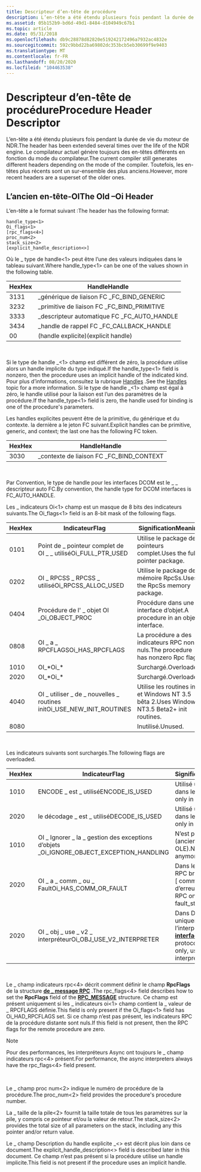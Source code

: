 ```yaml
---
title: Descripteur d’en-tête de procédure
description: L’en-tête a été étendu plusieurs fois pendant la durée de vie du moteur de NDR. Le compilateur actuel génère toujours des en-têtes différents en fonction du mode du compilateur. Toutefois, les en-têtes plus récents sont un sur-ensemble des plus anciens.
ms.assetid: 05b152b9-bd6d-49d1-8484-d104949c67b1
ms.topic: article
ms.date: 05/31/2018
ms.openlocfilehash: db9c28878d82820e519242172496a7932ac4832e
ms.sourcegitcommit: 592c9bbd22ba69802dc353bcb5eb30699f9e9403
ms.translationtype: MT
ms.contentlocale: fr-FR
ms.lasthandoff: 08/20/2020
ms.locfileid: "104463538"
---
```

# <a name="procedure-header-descriptor"></a><span data-ttu-id="d94b1-105">Descripteur d’en-tête de procédure</span><span class="sxs-lookup"><span data-stu-id="d94b1-105">Procedure Header Descriptor</span></span>

<span data-ttu-id="d94b1-106">L’en-tête a été étendu plusieurs fois pendant la durée de vie du moteur de NDR.</span><span class="sxs-lookup"><span data-stu-id="d94b1-106">The header has been extended several times over the life of the NDR engine.</span></span> <span data-ttu-id="d94b1-107">Le compilateur actuel génère toujours des en-têtes différents en fonction du mode du compilateur.</span><span class="sxs-lookup"><span data-stu-id="d94b1-107">The current compiler still generates different headers depending on the mode of the compiler.</span></span> <span data-ttu-id="d94b1-108">Toutefois, les en-têtes plus récents sont un sur-ensemble des plus anciens.</span><span class="sxs-lookup"><span data-stu-id="d94b1-108">However, more recent headers are a superset of the older ones.</span></span>

## <a name="the-old-oi-header"></a><span data-ttu-id="d94b1-109">L’ancien en-tête-OI</span><span class="sxs-lookup"><span data-stu-id="d94b1-109">The Old –Oi Header</span></span>

<span data-ttu-id="d94b1-110">L’en-tête a le format suivant :</span><span class="sxs-lookup"><span data-stu-id="d94b1-110">The header has the following format:</span></span>

``` syntax
handle_type<1> 
Oi_flags<1>
[rpc_flags<4>]
proc_num<2>  
stack_size<2>
[explicit_handle_description<>]
```

<span data-ttu-id="d94b1-111">Où le \_ type de handle<1> peut être l’une des valeurs indiquées dans le tableau suivant.</span><span class="sxs-lookup"><span data-stu-id="d94b1-111">Where handle\_type<1> can be one of the values shown in the following table.</span></span>



| <span data-ttu-id="d94b1-112">Hex</span><span class="sxs-lookup"><span data-stu-id="d94b1-112">Hex</span></span> | <span data-ttu-id="d94b1-113">Handle</span><span class="sxs-lookup"><span data-stu-id="d94b1-113">Handle</span></span>               |
|-----|----------------------|
| <span data-ttu-id="d94b1-114">31</span><span class="sxs-lookup"><span data-stu-id="d94b1-114">31</span></span>  | <span data-ttu-id="d94b1-115">\_générique de liaison FC \_</span><span class="sxs-lookup"><span data-stu-id="d94b1-115">FC\_BIND\_GENERIC</span></span>    |
| <span data-ttu-id="d94b1-116">32</span><span class="sxs-lookup"><span data-stu-id="d94b1-116">32</span></span>  | <span data-ttu-id="d94b1-117">\_primitive de liaison FC \_</span><span class="sxs-lookup"><span data-stu-id="d94b1-117">FC\_BIND\_PRIMITIVE</span></span>  |
| <span data-ttu-id="d94b1-118">33</span><span class="sxs-lookup"><span data-stu-id="d94b1-118">33</span></span>  | <span data-ttu-id="d94b1-119">\_descripteur automatique FC \_</span><span class="sxs-lookup"><span data-stu-id="d94b1-119">FC\_AUTO\_HANDLE</span></span>     |
| <span data-ttu-id="d94b1-120">34</span><span class="sxs-lookup"><span data-stu-id="d94b1-120">34</span></span>  | <span data-ttu-id="d94b1-121">\_handle de rappel FC \_</span><span class="sxs-lookup"><span data-stu-id="d94b1-121">FC\_CALLBACK\_HANDLE</span></span> |
| <span data-ttu-id="d94b1-122">0</span><span class="sxs-lookup"><span data-stu-id="d94b1-122">0</span></span>   | <span data-ttu-id="d94b1-123">(handle explicite)</span><span class="sxs-lookup"><span data-stu-id="d94b1-123">(explicit handle)</span></span>    |



 

<span data-ttu-id="d94b1-124">Si le type de handle \_<1> champ est différent de zéro, la procédure utilise alors un handle implicite du type indiqué.</span><span class="sxs-lookup"><span data-stu-id="d94b1-124">If the handle\_type<1> field is nonzero, then the procedure uses an implicit handle of the indicated kind.</span></span> <span data-ttu-id="d94b1-125">Pour plus d’informations, consultez la rubrique [Handles](handles.md) .</span><span class="sxs-lookup"><span data-stu-id="d94b1-125">See the [Handles](handles.md) topic for a more information.</span></span> <span data-ttu-id="d94b1-126">Si le type de handle \_<1> champ est égal à zéro, le handle utilisé pour la liaison est l’un des paramètres de la procédure.</span><span class="sxs-lookup"><span data-stu-id="d94b1-126">If the handle\_type<1> field is zero, the handle used for binding is one of the procedure's parameters.</span></span>

<span data-ttu-id="d94b1-127">Les handles explicites peuvent être de la primitive, du générique et du contexte. la dernière a le jeton FC suivant.</span><span class="sxs-lookup"><span data-stu-id="d94b1-127">Explicit handles can be primitive, generic, and context; the last one has the following FC token.</span></span>



| <span data-ttu-id="d94b1-128">Hex</span><span class="sxs-lookup"><span data-stu-id="d94b1-128">Hex</span></span> | <span data-ttu-id="d94b1-129">Handle</span><span class="sxs-lookup"><span data-stu-id="d94b1-129">Handle</span></span>            |
|-----|-------------------|
| <span data-ttu-id="d94b1-130">30</span><span class="sxs-lookup"><span data-stu-id="d94b1-130">30</span></span>  | <span data-ttu-id="d94b1-131">\_contexte de liaison FC \_</span><span class="sxs-lookup"><span data-stu-id="d94b1-131">FC\_BIND\_CONTEXT</span></span> |



 

<span data-ttu-id="d94b1-132">Par Convention, le type de handle pour les interfaces DCOM est le \_ \_ descripteur auto FC.</span><span class="sxs-lookup"><span data-stu-id="d94b1-132">By convention, the handle type for DCOM interfaces is FC\_AUTO\_HANDLE.</span></span>

<span data-ttu-id="d94b1-133">Les \_ indicateurs Oi<1> champ est un masque de 8 bits des indicateurs suivants.</span><span class="sxs-lookup"><span data-stu-id="d94b1-133">The Oi\_flags<1> field is an 8-bit mask of the following flags.</span></span>



| <span data-ttu-id="d94b1-134">Hex</span><span class="sxs-lookup"><span data-stu-id="d94b1-134">Hex</span></span> | <span data-ttu-id="d94b1-135">Indicateur</span><span class="sxs-lookup"><span data-stu-id="d94b1-135">Flag</span></span>                         | <span data-ttu-id="d94b1-136">Signification</span><span class="sxs-lookup"><span data-stu-id="d94b1-136">Meaning</span></span>                                  |
|-----|------------------------------|------------------------------------------|
| <span data-ttu-id="d94b1-137">01</span><span class="sxs-lookup"><span data-stu-id="d94b1-137">01</span></span>  | <span data-ttu-id="d94b1-138">Point de \_ pointeur complet de OI \_ \_ utilisé</span><span class="sxs-lookup"><span data-stu-id="d94b1-138">Oi\_FULL\_PTR\_USED</span></span>          | <span data-ttu-id="d94b1-139">Utilise le package de pointeurs complet.</span><span class="sxs-lookup"><span data-stu-id="d94b1-139">Uses the full pointer package.</span></span>           |
| <span data-ttu-id="d94b1-140">02</span><span class="sxs-lookup"><span data-stu-id="d94b1-140">02</span></span>  | <span data-ttu-id="d94b1-141">OI \_ RPCSS \_ RPCSS \_ utilisé</span><span class="sxs-lookup"><span data-stu-id="d94b1-141">Oi\_RPCSS\_ALLOC\_USED</span></span>       | <span data-ttu-id="d94b1-142">Utilise le package de mémoire RpcSs.</span><span class="sxs-lookup"><span data-stu-id="d94b1-142">Uses the RpcSs memory package.</span></span>           |
| <span data-ttu-id="d94b1-143">04</span><span class="sxs-lookup"><span data-stu-id="d94b1-143">04</span></span>  | <span data-ttu-id="d94b1-144">Procédure de l' \_ objet OI \_</span><span class="sxs-lookup"><span data-stu-id="d94b1-144">Oi\_OBJECT\_PROC</span></span>             | <span data-ttu-id="d94b1-145">Procédure dans une interface d’objet.</span><span class="sxs-lookup"><span data-stu-id="d94b1-145">A procedure in an object interface.</span></span>      |
| <span data-ttu-id="d94b1-146">08</span><span class="sxs-lookup"><span data-stu-id="d94b1-146">08</span></span>  | <span data-ttu-id="d94b1-147">OI \_ a \_ RPCFLAGS</span><span class="sxs-lookup"><span data-stu-id="d94b1-147">Oi\_HAS\_RPCFLAGS</span></span>            | <span data-ttu-id="d94b1-148">La procédure a des indicateurs RPC non nuls.</span><span class="sxs-lookup"><span data-stu-id="d94b1-148">The procedure has nonzero Rpc flags.</span></span>     |
| <span data-ttu-id="d94b1-149">10</span><span class="sxs-lookup"><span data-stu-id="d94b1-149">10</span></span>  | <span data-ttu-id="d94b1-150">OI\_\*</span><span class="sxs-lookup"><span data-stu-id="d94b1-150">Oi\_\*</span></span>                       | <span data-ttu-id="d94b1-151">Surchargé.</span><span class="sxs-lookup"><span data-stu-id="d94b1-151">Overloaded.</span></span>                              |
| <span data-ttu-id="d94b1-152">20</span><span class="sxs-lookup"><span data-stu-id="d94b1-152">20</span></span>  | <span data-ttu-id="d94b1-153">OI\_\*</span><span class="sxs-lookup"><span data-stu-id="d94b1-153">Oi\_\*</span></span>                       | <span data-ttu-id="d94b1-154">Surchargé.</span><span class="sxs-lookup"><span data-stu-id="d94b1-154">Overloaded.</span></span>                              |
| <span data-ttu-id="d94b1-155">40</span><span class="sxs-lookup"><span data-stu-id="d94b1-155">40</span></span>  | <span data-ttu-id="d94b1-156">OI \_ utiliser \_ de \_ nouvelles \_ routines init</span><span class="sxs-lookup"><span data-stu-id="d94b1-156">Oi\_USE\_NEW\_INIT\_ROUTINES</span></span> | <span data-ttu-id="d94b1-157">Utilise les routines init et Windows NT 3.5 bêta 2.</span><span class="sxs-lookup"><span data-stu-id="d94b1-157">Uses Windows NT3.5 Beta2+ init routines.</span></span> |
| <span data-ttu-id="d94b1-158">80</span><span class="sxs-lookup"><span data-stu-id="d94b1-158">80</span></span>  |                              | <span data-ttu-id="d94b1-159">Inutilisé.</span><span class="sxs-lookup"><span data-stu-id="d94b1-159">Unused.</span></span>                                  |



 

<span data-ttu-id="d94b1-160">Les indicateurs suivants sont surchargés.</span><span class="sxs-lookup"><span data-stu-id="d94b1-160">The following flags are overloaded.</span></span>



| <span data-ttu-id="d94b1-161">Hex</span><span class="sxs-lookup"><span data-stu-id="d94b1-161">Hex</span></span> | <span data-ttu-id="d94b1-162">Indicateur</span><span class="sxs-lookup"><span data-stu-id="d94b1-162">Flag</span></span>                                    | <span data-ttu-id="d94b1-163">Signification</span><span class="sxs-lookup"><span data-stu-id="d94b1-163">Meaning</span></span>                                             |
|-----|-----------------------------------------|-----------------------------------------------------|
| <span data-ttu-id="d94b1-164">10</span><span class="sxs-lookup"><span data-stu-id="d94b1-164">10</span></span>  | <span data-ttu-id="d94b1-165">ENCODE \_ est \_ utilisé</span><span class="sxs-lookup"><span data-stu-id="d94b1-165">ENCODE\_IS\_USED</span></span>                        | <span data-ttu-id="d94b1-166">Utilisé uniquement dans le choix.</span><span class="sxs-lookup"><span data-stu-id="d94b1-166">Used only in pickling.</span></span>                              |
| <span data-ttu-id="d94b1-167">20</span><span class="sxs-lookup"><span data-stu-id="d94b1-167">20</span></span>  | <span data-ttu-id="d94b1-168">le décodage \_ est \_ utilisé</span><span class="sxs-lookup"><span data-stu-id="d94b1-168">DECODE\_IS\_USED</span></span>                        | <span data-ttu-id="d94b1-169">Utilisé uniquement dans le choix.</span><span class="sxs-lookup"><span data-stu-id="d94b1-169">Used only in pickling.</span></span>                              |
| <span data-ttu-id="d94b1-170">10</span><span class="sxs-lookup"><span data-stu-id="d94b1-170">10</span></span>  | <span data-ttu-id="d94b1-171">OI \_ Ignorer \_ la \_ gestion des exceptions d’objets \_</span><span class="sxs-lookup"><span data-stu-id="d94b1-171">Oi\_IGNORE\_OBJECT\_EXCEPTION\_HANDLING</span></span> | <span data-ttu-id="d94b1-172">N’est plus utilisé (anciennement OLE).</span><span class="sxs-lookup"><span data-stu-id="d94b1-172">Not used anymore (old OLE).</span></span>                         |
| <span data-ttu-id="d94b1-173">20</span><span class="sxs-lookup"><span data-stu-id="d94b1-173">20</span></span>  | <span data-ttu-id="d94b1-174">OI \_ a \_ comm \_ ou \_ Fault</span><span class="sxs-lookup"><span data-stu-id="d94b1-174">Oi\_HAS\_COMM\_OR\_FAULT</span></span>                | <span data-ttu-id="d94b1-175">Dans le protocole RPC brut uniquement, \[ comm \_ , état d’erreur \_ \] .</span><span class="sxs-lookup"><span data-stu-id="d94b1-175">In raw RPC only, \[comm \_, fault\_status\].</span></span>        |
| <span data-ttu-id="d94b1-176">20</span><span class="sxs-lookup"><span data-stu-id="d94b1-176">20</span></span>  | <span data-ttu-id="d94b1-177">OI \_ obj \_ use \_ v2 \_ interpréteur</span><span class="sxs-lookup"><span data-stu-id="d94b1-177">Oi\_OBJ\_USE\_V2\_INTERPRETER</span></span>           | <span data-ttu-id="d94b1-178">Dans DCOM uniquement, utilisez l’interpréteur d' [**interfaces**](/windows/desktop/Midl/-oi) de protocole.</span><span class="sxs-lookup"><span data-stu-id="d94b1-178">In DCOM only, use [**–Oif**](/windows/desktop/Midl/-oi) interpreter.</span></span> |



 

<span data-ttu-id="d94b1-179">Le \_ champ indicateurs rpc<4> décrit comment définir le champ **RpcFlags** de la structure [**de \_ message RPC**](/windows/desktop/api/RpcdceP/ns-rpcdcep-rpc_message) .</span><span class="sxs-lookup"><span data-stu-id="d94b1-179">The rpc\_flags<4> field describes how to set the **RpcFlags** field of the [**RPC\_MESSAGE**](/windows/desktop/api/RpcdceP/ns-rpcdcep-rpc_message) structure.</span></span> <span data-ttu-id="d94b1-180">Ce champ est présent uniquement si les \_ indicateurs oi<1> champ contient la \_ valeur de \_ RPCFLAGS définie.</span><span class="sxs-lookup"><span data-stu-id="d94b1-180">This field is only present if the Oi\_flags<1> field has Oi\_HAD\_RPCFLAGS set.</span></span> <span data-ttu-id="d94b1-181">Si ce champ n’est pas présent, les indicateurs RPC de la procédure distante sont nuls.</span><span class="sxs-lookup"><span data-stu-id="d94b1-181">If this field is not present, then the RPC flags for the remote procedure are zero.</span></span>

> [!Note]  
> <span data-ttu-id="d94b1-182">Pour des performances, les interpréteurs Async ont toujours le \_ champ indicateurs rpc<4> présent.</span><span class="sxs-lookup"><span data-stu-id="d94b1-182">For performance, the async interpreters always have the rpc\_flags<4> field present.</span></span>

 

<span data-ttu-id="d94b1-183">Le \_ champ proc num<2> indique le numéro de procédure de la procédure.</span><span class="sxs-lookup"><span data-stu-id="d94b1-183">The proc\_num<2> field provides the procedure's procedure number.</span></span>

<span data-ttu-id="d94b1-184">La \_ taille de la pile<2> fournit la taille totale de tous les paramètres sur la pile, y compris ce pointeur et/ou la valeur de retour.</span><span class="sxs-lookup"><span data-stu-id="d94b1-184">The stack\_size<2> provides the total size of all parameters on the stack, including any this pointer and/or return value.</span></span>

<span data-ttu-id="d94b1-185">Le \_ champ Description du handle explicite \_<> est décrit plus loin dans ce document.</span><span class="sxs-lookup"><span data-stu-id="d94b1-185">The explicit\_handle\_description<> field is described later in this document.</span></span> <span data-ttu-id="d94b1-186">Ce champ n’est pas présent si la procédure utilise un handle implicite.</span><span class="sxs-lookup"><span data-stu-id="d94b1-186">This field is not present if the procedure uses an implicit handle.</span></span>

 

 